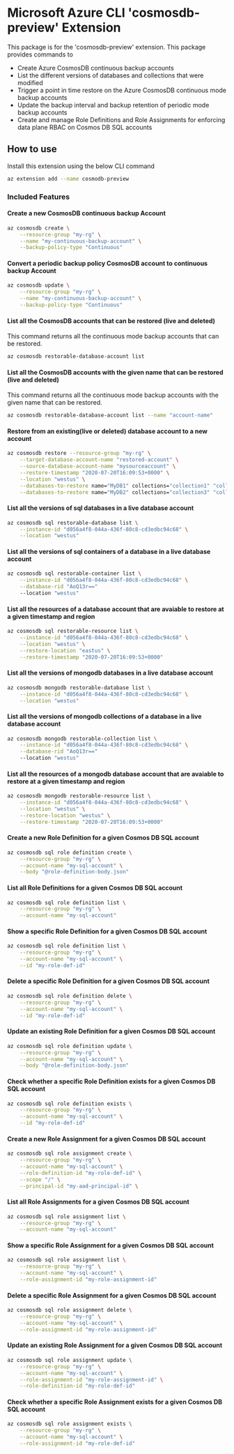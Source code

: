 # Microsoft Azure CLI 'cosmosdb-preview' Extension #

This package is for the 'cosmosdb-preview' extension.
This package provides commands to

- Create Azure CosmosDB continuous backup accounts
- List the different versions of databases and collections that were modified
- Trigger a point in time restore on the Azure CosmosDB continuous mode backup accounts
- Update the backup interval and backup retention of periodic mode backup accounts
- Create and manage Role Definitions and Role Assignments for enforcing data plane RBAC on Cosmos DB SQL accounts

## How to use ##

Install this extension using the below CLI command

```sh
az extension add --name cosmodb-preview
```

### Included Features ###

#### Create a new CosmosDB continuous backup Account ####

```sh
az cosmosdb create \
    --resource-group "my-rg" \
    --name "my-continuous-backup-account" \
    --backup-policy-type "Continuous"
```

#### Convert a periodic backup policy CosmosDB account to continuous backup Account ####

```sh
az cosmosdb update \
    --resource-group "my-rg" \
    --name "my-continuous-backup-account" \
    --backup-policy-type "Continuous"
```

#### List all the CosmosDB accounts that can be restored (live and deleted) ####

This command returns all the continuous mode backup accounts that can be restored.

```sh
az cosmosdb restorable-database-account list
```

#### List all the CosmosDB accounts with the given name that can be restored (live and deleted) ####

This command returns all the continuous mode backup accounts with the given name that can be restored.

```sh
az cosmosdb restorable-database-account list --name "account-name"
```

#### Restore from an existing(live or deleted) database account to a new account ####

```sh
az cosmosdb restore --resource-group "my-rg" \
    --target-database-account-name "restored-account" \
    --source-database-account-name "mysourceaccount" \
    --restore-timestamp "2020-07-20T16:09:53+0000" \
    --location "westus" \
    --databases-to-restore name="MyDB1" collections="collection1" "collection2" \
    --databases-to-restore name="MyDB2" collections="collection3" "collection4"
```

#### List all the versions of sql databases in a live database account ####

```sh
az cosmosdb sql restorable-database list \
    --instance-id "d056a4f8-044a-436f-80c8-cd3edbc94c68" \
    --location "westus"
```

#### List all the versions of sql containers of a database in a live database account ####

```sh
az cosmosdb sql restorable-container list \
    --instance-id "d056a4f8-044a-436f-80c8-cd3edbc94c68" \
    --database-rid "AoQ13r=="
    --location "westus"
```

#### List all the resources of a database account that are avaiable to restore at a given timestamp and region ####

```sh
az cosmosdb sql restorable-resource list \
    --instance-id "d056a4f8-044a-436f-80c8-cd3edbc94c68" \
    --location "westus" \
    --restore-location "eastus" \
    --restore-timestamp "2020-07-20T16:09:53+0000"
```

#### List all the versions of mongodb databases in a live database account ####

```sh
az cosmosdb mongodb restorable-database list \
    --instance-id "d056a4f8-044a-436f-80c8-cd3edbc94c68" \
    --location "westus"
```

#### List all the versions of mongodb collections of a database in a live database account ####

```sh
az cosmosdb mongodb restorable-collection list \
    --instance-id "d056a4f8-044a-436f-80c8-cd3edbc94c68" \
    --database-rid "AoQ13r=="
    --location "westus"
```

#### List all the resources of a mongodb database account that are avaiable to restore at a given timestamp and region ####

```sh
az cosmosdb mongodb restorable-resource list \
    --instance-id "d056a4f8-044a-436f-80c8-cd3edbc94c68" \
    --location "westus" \
    --restore-location "westus" \
    --restore-timestamp "2020-07-20T16:09:53+0000"
```

#### Create a new Role Definition for a given Cosmos DB SQL account

```sh
az cosmosdb sql role definition create \
    --resource-group "my-rg" \
    --account-name "my-sql-account" \
    --body "@role-definition-body.json"
```

#### List all Role Definitions for a given Cosmos DB SQL account

```sh
az cosmosdb sql role definition list \
    --resource-group "my-rg" \
    --account-name "my-sql-account"
```

#### Show a specific Role Definition for a given Cosmos DB SQL account

```sh
az cosmosdb sql role definition list \
    --resource-group "my-rg" \
    --account-name "my-sql-account" \
    --id "my-role-def-id"
```

#### Delete a specific Role Definition for a given Cosmos DB SQL account

```sh
az cosmosdb sql role definition delete \
    --resource-group "my-rg" \
    --account-name "my-sql-account" \
    --id "my-role-def-id"
```

#### Update an existing Role Definition for a given Cosmos DB SQL account

```sh
az cosmosdb sql role definition update \
    --resource-group "my-rg" \
    --account-name "my-sql-account" \
    --body "@role-definition-body.json"
```

#### Check whether a specific Role Definition exists for a given Cosmos DB SQL account

```sh
az cosmosdb sql role definition exists \
    --resource-group "my-rg" \
    --account-name "my-sql-account" \
    --id "my-role-def-id"
```

#### Create a new Role Assignment for a given Cosmos DB SQL account

```sh
az cosmosdb sql role assignment create \
    --resource-group "my-rg" \
    --account-name "my-sql-account" \
    --role-definition-id "my-role-def-id" \
    --scope "/" \
    --principal-id "my-aad-principal-id" \
```

#### List all Role Assignments for a given Cosmos DB SQL account

```sh
az cosmosdb sql role assignment list \
    --resource-group "my-rg" \
    --account-name "my-sql-account"
```

#### Show a specific Role Assignment for a given Cosmos DB SQL account

```sh
az cosmosdb sql role assignment list \
    --resource-group "my-rg" \
    --account-name "my-sql-account" \
    --role-assignment-id "my-role-assignment-id"
```

#### Delete a specific Role Assignment for a given Cosmos DB SQL account

```sh
az cosmosdb sql role assignment delete \
    --resource-group "my-rg" \
    --account-name "my-sql-account" \
    --role-assignment-id "my-role-assignment-id"
```

#### Update an existing Role Assignment for a given Cosmos DB SQL account

```sh
az cosmosdb sql role assignment update \
    --resource-group "my-rg" \
    --account-name "my-sql-account" \
    --role-assignment-id "my-role-assignment-id" \
    --role-definition-id "my-role-def-id"
```

#### Check whether a specific Role Assignment exists for a given Cosmos DB SQL account

```sh
az cosmosdb sql role assignment exists \
    --resource-group "my-rg" \
    --account-name "my-sql-account" \
    --role-assignment-id "my-role-def-id"
```
